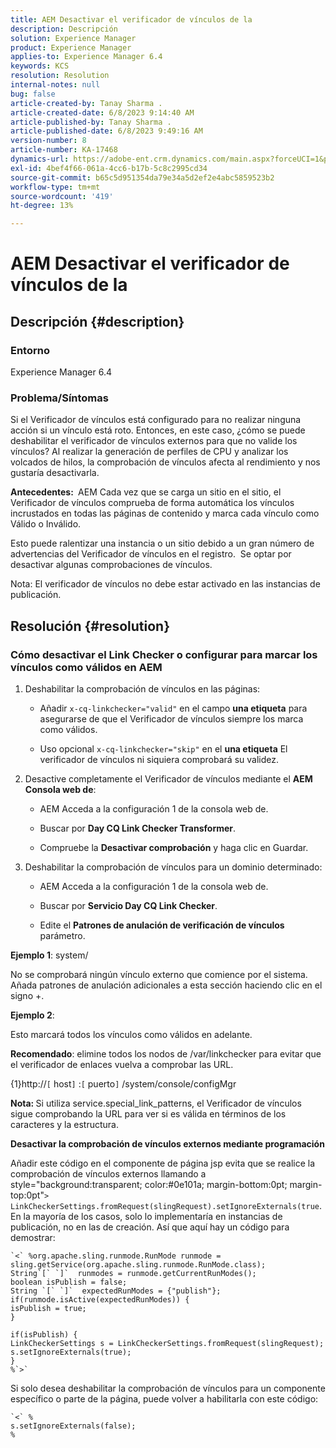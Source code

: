 ```yaml
---
title: AEM Desactivar el verificador de vínculos de la
description: Descripción
solution: Experience Manager
product: Experience Manager
applies-to: Experience Manager 6.4
keywords: KCS
resolution: Resolution
internal-notes: null
bug: false
article-created-by: Tanay Sharma .
article-created-date: 6/8/2023 9:14:40 AM
article-published-by: Tanay Sharma .
article-published-date: 6/8/2023 9:49:16 AM
version-number: 8
article-number: KA-17468
dynamics-url: https://adobe-ent.crm.dynamics.com/main.aspx?forceUCI=1&pagetype=entityrecord&etn=knowledgearticle&id=f6afb8e1-dc05-ee11-8f6e-6045bd006b3d
exl-id: 4bef4f66-061a-4cc6-b17b-5c8c2995cd34
source-git-commit: b65c5d951354da79e34a5d2ef2e4abc5859523b2
workflow-type: tm+mt
source-wordcount: '419'
ht-degree: 13%

---
```


# AEM Desactivar el verificador de vínculos de la

## Descripción {#description}


### <b>Entorno</b>

Experience Manager 6.4



### <b>Problema/Síntomas</b>

Si el Verificador de vínculos está configurado para no realizar ninguna acción si un vínculo está roto. Entonces, en este caso, ¿cómo se puede deshabilitar el verificador de vínculos externos para que no valide los vínculos? Al realizar la generación de perfiles de CPU y analizar los volcados de hilos, la comprobación de vínculos afecta al rendimiento y nos gustaría desactivarla.

<b>Antecedentes: </b> AEM Cada vez que se carga un sitio en el sitio, el Verificador de vínculos comprueba de forma automática los vínculos incrustados en todas las páginas de contenido y marca cada vínculo como Válido o Inválido.

Esto puede ralentizar una instancia o un sitio debido a un gran número de advertencias del Verificador de vínculos en el registro.  Se optar por desactivar algunas comprobaciones de vínculos.

Nota: El verificador de vínculos no debe estar activado en las instancias de publicación.


## Resolución {#resolution}


### Cómo desactivar el Link Checker o configurar para marcar los vínculos como válidos en AEM

1. Deshabilitar la comprobación de vínculos en las páginas:

   - Añadir `x-cq-linkchecker="valid"` en el campo <b>una etiqueta</b> para asegurarse de que el Verificador de vínculos siempre los marca como válidos.


   - Uso opcional `x-cq-linkchecker="skip"` en el <b>una etiqueta</b> El verificador de vínculos ni siquiera comprobará su validez.
2. Desactive completamente el Verificador de vínculos mediante el <b>AEM Consola web de</b>:
   - AEM Acceda a la configuración 1 de la consola web de.


   - Buscar por <b>Day CQ Link Checker Transformer</b>.


   - Compruebe la <b>Desactivar comprobación</b> y haga clic en Guardar.
3. Deshabilitar la comprobación de vínculos para un dominio determinado:
   - AEM Acceda a la configuración 1 de la consola web de.


   - Buscar por <b>Servicio Day CQ Link Checker</b>.


   - Edite el <b>Patrones de anulación de verificación de vínculos</b> parámetro.


<b>Ejemplo 1</b>: system/

No se comprobará ningún vínculo externo que comience por el sistema. Añada patrones de anulación adicionales a esta sección haciendo clic en el signo +.

<b>Ejemplo 2</b>:

Esto marcará todos los vínculos como válidos en adelante.

<b>Recomendado</b>: elimine todos los nodos de /var/linkchecker para evitar que el verificador de enlaces vuelva a comprobar las URL.

{1}http://`[` host`]` :`[` puerto`]` /system/console/configMgr

<b>Nota: </b>Si utiliza service.special_link_patterns, el Verificador de vínculos sigue comprobando la URL para ver si es válida en términos de los caracteres y la estructura.

<b>Desactivar la comprobación de vínculos externos mediante programación</b>

Añadir este código en el componente de página jsp evita que se realice la comprobación de vínculos externos llamando a style=&quot;background:transparent; color:#0e101a; margin-bottom:0pt; margin-top:0pt&quot;`>` `LinkCheckerSettings.fromRequest(slingRequest).setIgnoreExternals(true`. En la mayoría de los casos, solo lo implementaría en instancias de publicación, no en las de creación. Así que aquí hay un código para demostrar:




```
`<` %org.apache.sling.runmode.RunMode runmode = sling.getService(org.apache.sling.runmode.RunMode.class);
String`[` `]`  runmodes = runmode.getCurrentRunModes();
boolean isPublish = false;
String `[` `]`  expectedRunModes = {"publish"};
if(runmode.isActive(expectedRunModes)) {
isPublish = true;
}

if(isPublish) {
LinkCheckerSettings s = LinkCheckerSettings.fromRequest(slingRequest);
s.setIgnoreExternals(true);
}
%`>`
```




Si solo desea deshabilitar la comprobación de vínculos para un componente específico o parte de la página, puede volver a habilitarla con este código:


```
`<` %
s.setIgnoreExternals(false);
%
```
